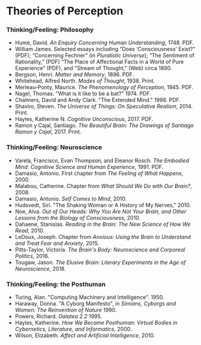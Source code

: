# Theories of Perception

### Thinking/Feeling: Philosophy
* Hume, David. *An Enquiry Concerning Human Understanding*, 1748. PDF.
* William James. Selected essays including “Does ‘Consciousness’ Exist?” (PDF); “Concerning Fechner” (in *Pluralistic Universe*); “The Sentiment of Rationality,” (PDF) “The Place of Affectional Facts in a World of Pure Experience” (PDF), and "Stream of Thought," (Web) circa 1890.
* Bergson, Henri. *Matter and Memory*, 1896. PDF.
* Whitehead, Alfred North. *Modes of Thought*, 1938. Print.
* Merleau-Ponty, Maurice. *The Phenomenology of Perception*, 1945. PDF.
* Nagel, Thomas. "What is it like to be a bat?" 1974. PDF.
* Chalmers, David and Andy Clark. "The Extended Mind." 1998. PDF.
* Shaviro, Steven. *The Universe of Things: On Speculative Realism*, 2014. Print. 
* Hayles, Katherine N. *Cognitive  Unconscious*, 2017. PDF.
* Ramon y Cajal, Santiago. *The Beautiful Brain: The Drawings of Santiago Ramon y Cajal*, 2017. Print.

### Thinking/Feeling: Neuroscience
* Varela, Francisco, Evan Thompson, and Eleanor Rosch. *The Embodied Mind: Cognitive Science and Human Experience*, 1991. PDF. 
* Damasio, Antonio. First chapter from *The Feeling of What Happens*, 2000.
* Malabou, Catherine. Chapter from *What Should We Do with Our Brain?*, 2008.
* Damasio, Antonio. *Self Comes to Mind*, 2010.
* Hudsvedt, Siri. "The Shaking Woman or A History of My Nerves," 2010.
* Noe, Alva. *Out of Our Heads: Why You Are Not Your Brain, and Other Lessons from the Biology of Consciousness*, 2010.
* Dahaene, Stanislas. *Reading in the Brain: The New Science of How We Read*, 2010.
* LeDoux, Joseph. Chapter from *Anxious: Using the Brain to Understand and Treat Fear and Anxiety*, 2015.
* Pitts-Taylor, Victoria. *The Brain's Body: Neuroscience and Corporeal Politics*, 2016. 
* Tougaw, Jason. *The Elusive Brain: Literary Experiments in the Age of Neuroscience*, 2018. 

### Thinking/Feeling: the Posthuman
* Turing, Alan. "Computing Machinery and Intelligence". 1950.
* Haraway, Donna. "A Cyborg Manifesto", in *Simians, Cyborgs and Women: The Reinvention of Nature* 1990.
* Powers, Richard. *Galatea 2.2* 1995.
* Hayles, Katherine. *How We Became Posthuman: Virtual Bodies in Cybernetics, Literature, and Informatics*, 2000.
* Wilson, Elizabeth. *Affect and Artificial Intelligence*, 2010.

